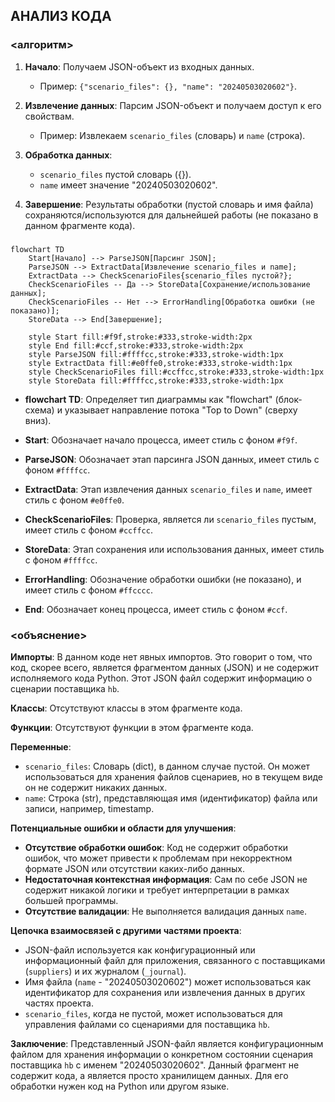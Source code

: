 ## АНАЛИЗ КОДА

### <алгоритм>

1.  **Начало**: Получаем JSON-объект из входных данных.
    *   Пример: `{"scenario_files": {}, "name": "20240503020602"}`.

2.  **Извлечение данных**: Парсим JSON-объект и получаем доступ к его свойствам.
    *   Пример: Извлекаем `scenario_files` (словарь) и `name` (строка).

3.  **Обработка данных**:
    *   `scenario_files` пустой словарь ({}).
    *   `name` имеет значение "20240503020602".

4.  **Завершение**: Результаты обработки (пустой словарь и имя файла) сохраняются/используются для дальнейшей работы (не показано в данном фрагменте кода).

### <mermaid>

```mermaid
flowchart TD
    Start[Начало] --> ParseJSON[Парсинг JSON];
    ParseJSON --> ExtractData[Извлечение scenario_files и name];
    ExtractData --> CheckScenarioFiles{scenario_files пустой?};
    CheckScenarioFiles -- Да --> StoreData[Сохранение/использование данных];
    CheckScenarioFiles -- Нет --> ErrorHandling[Обработка ошибки (не показано)];
    StoreData --> End[Завершение];

    style Start fill:#f9f,stroke:#333,stroke-width:2px
    style End fill:#ccf,stroke:#333,stroke-width:2px
    style ParseJSON fill:#ffffcc,stroke:#333,stroke-width:1px
    style ExtractData fill:#e0ffe0,stroke:#333,stroke-width:1px
    style CheckScenarioFiles fill:#ccffcc,stroke:#333,stroke-width:1px
    style StoreData fill:#ffffcc,stroke:#333,stroke-width:1px
```
*   **flowchart TD**: Определяет тип диаграммы как "flowchart" (блок-схема) и указывает направление потока "Top to Down" (сверху вниз).

*   **Start**: Обозначает начало процесса, имеет стиль с фоном `#f9f`.

*   **ParseJSON**: Обозначает этап парсинга JSON данных, имеет стиль с фоном `#ffffcc`.

*   **ExtractData**: Этап извлечения данных `scenario_files` и `name`, имеет стиль с фоном `#e0ffe0`.

*   **CheckScenarioFiles**: Проверка, является ли `scenario_files` пустым, имеет стиль с фоном `#ccffcc`.

*   **StoreData**: Этап сохранения или использования данных, имеет стиль с фоном `#ffffcc`.

*   **ErrorHandling**: Обозначение обработки ошибки (не показано), и имеет стиль с фоном `#ffcccc`.

*   **End**: Обозначает конец процесса, имеет стиль с фоном `#ccf`.

### <объяснение>

**Импорты**:
В данном коде нет явных импортов. Это говорит о том, что код, скорее всего, является фрагментом данных (JSON) и не содержит исполняемого кода Python. Этот JSON файл содержит информацию о сценарии поставщика `hb`.

**Классы**:
Отсутствуют классы в этом фрагменте кода.

**Функции**:
Отсутствуют функции в этом фрагменте кода.

**Переменные**:
*   `scenario_files`: Словарь (dict), в данном случае пустой. Он может использоваться для хранения файлов сценариев, но в текущем виде он не содержит никаких данных.
*   `name`: Строка (str), представляющая имя (идентификатор) файла или записи, например, timestamp.

**Потенциальные ошибки и области для улучшения**:
*   **Отсутствие обработки ошибок**: Код не содержит обработки ошибок, что может привести к проблемам при некорректном формате JSON или отсутствии каких-либо данных.
*   **Недостаточная контекстная информация**: Сам по себе JSON не содержит никакой логики и требует интерпретации в рамках большей программы.
*   **Отсутствие валидации**: Не выполняется валидация данных `name`.

**Цепочка взаимосвязей с другими частями проекта**:
*   JSON-файл используется как конфигурационный или информационный файл для приложения, связанного с поставщиками (`suppliers`) и их журналом (`_journal`).
*   Имя файла (`name` - "20240503020602") может использоваться как идентификатор для сохранения или извлечения данных в других частях проекта.
*   `scenario_files`, когда не пустой, может использоваться для управления файлами со сценариями для поставщика `hb`.

**Заключение**:
Представленный JSON-файл является конфигурационным файлом для хранения информации о конкретном состоянии сценария поставщика `hb` с именем "20240503020602". Данный фрагмент не содержит кода, а является просто хранилищем данных. Для его обработки нужен код на Python или другом языке.